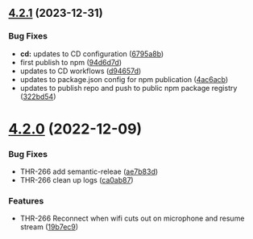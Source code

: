 ## [4.2.1](https://github.com/rxtoolkit/socketio/compare/v4.2.0...v4.2.1) (2023-12-31)


### Bug Fixes

* **cd:** updates to CD configuration ([6795a8b](https://github.com/rxtoolkit/socketio/commit/6795a8b2e392ebebd87b3e7ac479b6558985304c))
* first publish to npm ([94d6d7d](https://github.com/rxtoolkit/socketio/commit/94d6d7db00aea1a860fe6b2946bf7698f6b085f6))
* updates to CD workflows ([d94657d](https://github.com/rxtoolkit/socketio/commit/d94657d2b09dcca9f3508efff2fd87e5be839096))
* updates to package.json config for npm publication ([4ac6acb](https://github.com/rxtoolkit/socketio/commit/4ac6acbb8f72bb5dee38846c9648e990cece8475))
* updates to publish repo and push to public npm package registry ([322bd54](https://github.com/rxtoolkit/socketio/commit/322bd541956f935484ae2ebc7a580a9d0c786d5f))

# [4.2.0](https://github.com/buccaneerai/rxjs-socketio/compare/v4.1.0...v4.2.0) (2022-12-09)


### Bug Fixes

* THR-266 add semantic-releae ([ae7b83d](https://github.com/buccaneerai/rxjs-socketio/commit/ae7b83d2e9c4fba90a37eca51a22355402e667b1))
* THR-266 clean up logs ([ca0ab87](https://github.com/buccaneerai/rxjs-socketio/commit/ca0ab87784101667f7acb3cea103995fe697977d))


### Features

* THR-266 Reconnect when wifi cuts out on microphone and resume stream ([19b7ec9](https://github.com/buccaneerai/rxjs-socketio/commit/19b7ec92ecc0c33fcde57ed6d7c8604b4f555576))
